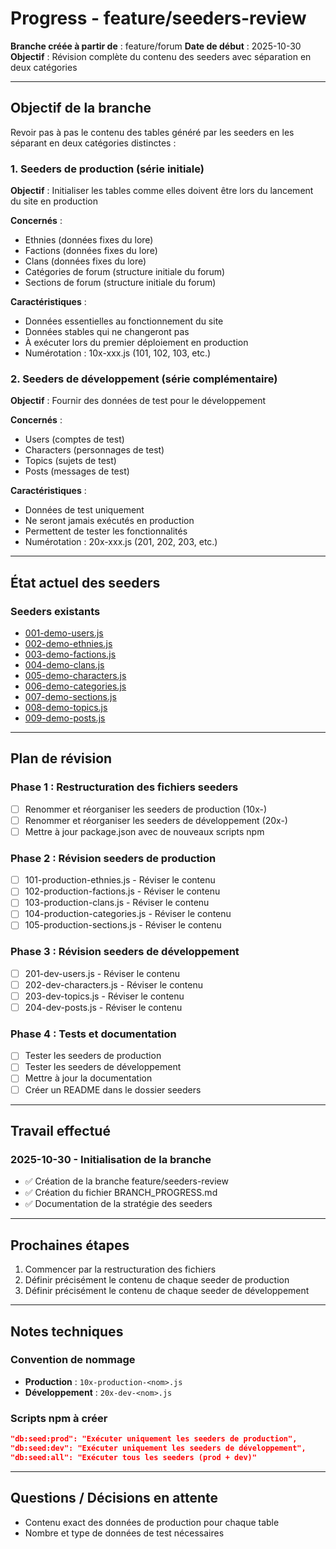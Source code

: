 # Progress - feature/seeders-review

**Branche créée à partir de** : feature/forum
**Date de début** : 2025-10-30
**Objectif** : Révision complète du contenu des seeders avec séparation en deux catégories

---

## Objectif de la branche

Revoir pas à pas le contenu des tables généré par les seeders en les séparant en deux catégories distinctes :

### 1. Seeders de production (série initiale)
**Objectif** : Initialiser les tables comme elles doivent être lors du lancement du site en production

**Concernés** :
- Ethnies (données fixes du lore)
- Factions (données fixes du lore)
- Clans (données fixes du lore)
- Catégories de forum (structure initiale du forum)
- Sections de forum (structure initiale du forum)

**Caractéristiques** :
- Données essentielles au fonctionnement du site
- Données stables qui ne changeront pas
- À exécuter lors du premier déploiement en production
- Numérotation : 10x-xxx.js (101, 102, 103, etc.)

### 2. Seeders de développement (série complémentaire)
**Objectif** : Fournir des données de test pour le développement

**Concernés** :
- Users (comptes de test)
- Characters (personnages de test)
- Topics (sujets de test)
- Posts (messages de test)

**Caractéristiques** :
- Données de test uniquement
- Ne seront jamais exécutés en production
- Permettent de tester les fonctionnalités
- Numérotation : 20x-xxx.js (201, 202, 203, etc.)

---

## État actuel des seeders

### Seeders existants
- [001-demo-users.js](backend/seeders/001-demo-users.js)
- [002-demo-ethnies.js](backend/seeders/002-demo-ethnies.js)
- [003-demo-factions.js](backend/seeders/003-demo-factions.js)
- [004-demo-clans.js](backend/seeders/004-demo-clans.js)
- [005-demo-characters.js](backend/seeders/005-demo-characters.js)
- [006-demo-categories.js](backend/seeders/006-demo-categories.js)
- [007-demo-sections.js](backend/seeders/007-demo-sections.js)
- [008-demo-topics.js](backend/seeders/008-demo-topics.js)
- [009-demo-posts.js](backend/seeders/009-demo-posts.js)

---

## Plan de révision

### Phase 1 : Restructuration des fichiers seeders
- [ ] Renommer et réorganiser les seeders de production (10x-)
- [ ] Renommer et réorganiser les seeders de développement (20x-)
- [ ] Mettre à jour package.json avec de nouveaux scripts npm

### Phase 2 : Révision seeders de production
- [ ] 101-production-ethnies.js - Réviser le contenu
- [ ] 102-production-factions.js - Réviser le contenu
- [ ] 103-production-clans.js - Réviser le contenu
- [ ] 104-production-categories.js - Réviser le contenu
- [ ] 105-production-sections.js - Réviser le contenu

### Phase 3 : Révision seeders de développement
- [ ] 201-dev-users.js - Réviser le contenu
- [ ] 202-dev-characters.js - Réviser le contenu
- [ ] 203-dev-topics.js - Réviser le contenu
- [ ] 204-dev-posts.js - Réviser le contenu

### Phase 4 : Tests et documentation
- [ ] Tester les seeders de production
- [ ] Tester les seeders de développement
- [ ] Mettre à jour la documentation
- [ ] Créer un README dans le dossier seeders

---

## Travail effectué

### 2025-10-30 - Initialisation de la branche
- ✅ Création de la branche feature/seeders-review
- ✅ Création du fichier BRANCH_PROGRESS.md
- ✅ Documentation de la stratégie des seeders

---

## Prochaines étapes

1. Commencer par la restructuration des fichiers
2. Définir précisément le contenu de chaque seeder de production
3. Définir précisément le contenu de chaque seeder de développement

---

## Notes techniques

### Convention de nommage
- **Production** : `10x-production-<nom>.js`
- **Développement** : `20x-dev-<nom>.js`

### Scripts npm à créer
```json
"db:seed:prod": "Exécuter uniquement les seeders de production",
"db:seed:dev": "Exécuter uniquement les seeders de développement",
"db:seed:all": "Exécuter tous les seeders (prod + dev)"
```

---

## Questions / Décisions en attente

- Contenu exact des données de production pour chaque table
- Nombre et type de données de test nécessaires
